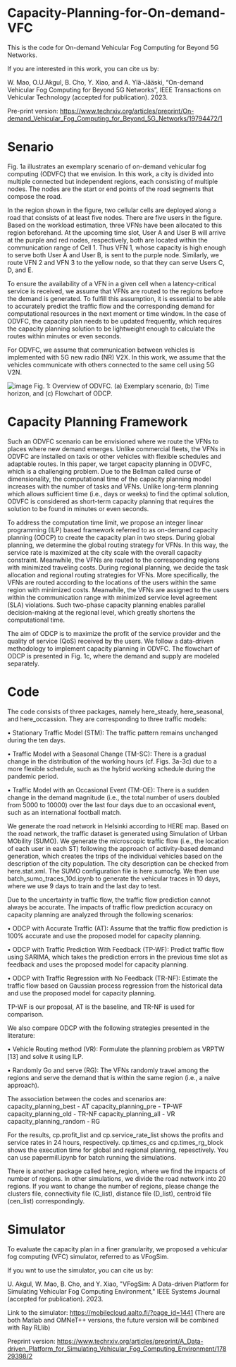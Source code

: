 # Capacity-Planning-for-On-demand-VFC

This is the code for On-demand Vehicular Fog Computing for Beyond 5G Networks. 

If you are interested in this work, you can cite us by:

W. Mao, O.U.Akgul, B. Cho, Y. Xiao, and A. Ylä-Jääski, “On-demand Vehicular Fog Computing for Beyond 5G Networks”, IEEE Transactions on Vehicular Technology (accepted for publication). 2023.

Pre-print version: https://www.techrxiv.org/articles/preprint/On-demand_Vehicular_Fog_Computing_for_Beyond_5G_Networks/19794472/1


# Senario
Fig. 1a illustrates an exemplary scenario of on-demand vehicular fog computing (ODVFC) that we envision. In this work, a city is divided into multiple connected but independent regions, each consisting of multiple nodes. The nodes are the start or end points of the road segments that compose the road. 

In the region shown in the figure, two cellular cells are deployed along a road that consists of at least five nodes. There are five users in the figure. Based on the workload estimation, three VFNs have been allocated to this region beforehand. At the upcoming time slot, User A and User B will arrive at the purple and red nodes, respectively, both are located within the communication range of Cell 1. Thus VFN 1, whose capacity is high enough to serve both User A and User B, is sent to the purple node. Similarly, we route VFN 2 and VFN 3 to the yellow node, so that they can serve Users C, D, and E. 

To ensure the availability of a VFN in a given cell when a latency-critical service is received, we assume that VFNs are routed to the regions before the demand is generated. To fulfill this assumption, it is essential to be able to accurately predict the traffic flow and the corresponding demand for computational resources in the next moment or time window. In the case of ODVFC, the capacity plan needs to be updated frequently, which requires the capacity planning solution to be lightweight enough to calculate the routes within minutes or even seconds. 

For ODVFC, we assume that communication between vehicles is implemented with 5G new radio (NR) V2X. In this work, we assume that the vehicles communicate with others connected to the same cell using 5G V2N.

![image](https://github.com/furryq/Capacity-Planning-for-On-demand-VFC/assets/61701502/b8a33fdb-fa2b-4c22-afe2-16d48db9babf)
Fig. 1: Overview of ODVFC. (a) Exemplary scenario, (b) Time horizon, and (c) Flowchart of ODCP.

# Capacity Planning Framework 
Such an ODVFC scenario can be envisioned where we route the VFNs to places where new demand emerges. Unlike commercial fleets, the VFNs in ODVFC are installed on taxis or other vehicles with flexible schedules and adaptable routes. In this paper, we target capacity planning in ODVFC, which is a challenging problem. Due to the Bellman called curse of dimensionality, the computational time of the capacity planning model increases with the number of tasks and VFNs. Unlike long-term planning which allows sufficient time (i.e., days or weeks) to find the optimal solution, ODVFC is considered as short-term capacity planning that requires the solution to be found in minutes or even seconds.

To address the computation time limit, we propose an integer linear programming (ILP) based framework referred to as on-demand capacity planning (ODCP) to create the capacity plan in two steps.
During global planning, we determine the global routing strategy for VFNs. In this way, the service rate is maximized at the city scale with the overall capacity constraint. Meanwhile, the VFNs are routed to the corresponding regions with minimized traveling costs. 
During regional planning, we decide the task allocation and regional routing strategies for VFNs. More specifically, the VFNs are routed according to the locations of the users within the same region with minimized costs. Meanwhile, the VFNs are assigned to the users within the communication range with minimized service level agreement (SLA) violations. Such two-phase capacity planning enables parallel decision-making at the regional level, which greatly shortens the computational time. 

The aim of ODCP is to maximize the profit of the service provider and the quality of service (QoS) received by the users. We follow a data-driven methodology to implement capacity planning in ODVFC. The flowchart of ODCP is presented in Fig. 1c, where the demand and supply are modeled separately. 

# Code

The code consists of three packages, namely here_steady, here_seasonal, and here_occassion. They are corresponding to three traffic models:

• Stationary Traffic Model (STM): The traffic pattern remains unchanged during the ten days.

• Traffic Model with a Seasonal Change (TM-SC): There is a gradual change in the distribution of the working hours (cf. Figs. 3a-3c) due to a more flexible schedule, such as the hybrid working schedule during the pandemic period.

• Traffic Model with an Occasional Event (TM-OE): There is a sudden change in the demand magnitude (i.e., the total number of users doubled from 5000 to 10000) over
the last four days due to an occasional event, such as an international football match.

We generate the road network in Helsinki according to HERE map. Based on the road network, the traffic dataset is generated using Simulation of Urban MObility
(SUMO). We generate the microscopic traffic flow (i.e., the location of each user in each ST) following the approach of activity-based demand generation, which creates the trips of the individual vehicles based on the description of the city population. 
The city description can be checked from here.stat.xml. The SUMO configuration file is here.sumocfg. We then use batch_sumo_traces_10d.ipynb to generate the vehicular traces in 10 days, where we use 9 days to train and the last day to test. 

Due to the uncertainty in traffic flow, the traffic flow prediction cannot always be accurate. The impacts of traffic flow prediction accuracy on capacity planning are analyzed through the following scenarios:

• ODCP with Accurate Traffic (AT): Assume that the traffic flow prediction is 100% accurate and use the proposed model for capacity planning.

• ODCP with Traffic Prediction With Feedback (TP-WF): Predict traffic flow using SARIMA, which takes the prediction errors in the previous time slot as feedback
and uses the proposed model for capacity planning.

• ODCP with Traffic Regression with No Feedback (TR-NF): Estimate the traffic flow based on Gaussian process regression from the historical data and use the proposed model for capacity planning.

TP-WF is our proposal, AT is the baseline, and TR-NF is used for comparison.

We also compare ODCP with the following strategies presented in the literature:

• Vehicle Routing method (VR): Formulate the planning problem as VRPTW [13] and solve it using ILP.

• Randomly Go and serve (RG): The VFNs randomly travel among the regions and serve the demand that is within the same region (i.e., a naive approach).

The association between the codes and scenarios are:
capacity_planning_best - AT
capacity_planning_pre - TP-WF
capacity_planning_old - TR-NF
capacity_planning_all - VR
capacity_planning_random - RG

For the results, cp.profit_list and cp.service_rate_list shows the profits and service rates in 24 hours, respectively. cp.times_cs and cp.times_rg_block shows the execution time for global and regional planning, repesctively.
You can use papermill.ipynb for batch running the simulations.

There is another package called here_region, where we find the impacts of number of regions. In other simulations, we divide the road network into 20 regions. If you want to change the number of regions, please change the clusters file, connectivity file (C_list), distance file (D_list), centroid file (cen_list) correspondingly.


# Simulator
To evaluate the capacity plan in a finer granularity, we proposed a vehicular fog computing (VFC) simulator, referred to as VFogSim.

If you wnt to use the simulator, you can cite us by:

U. Akgul, W. Mao, B. Cho, and Y. Xiao, "VFogSim: A Data-driven Platform for Simulating Vehicular Fog Computing Environment," IEEE Systems Journal (accepted for publication). 2023.  

Link to the simulator: https://mobilecloud.aalto.fi/?page_id=1441 (There are both Matlab and OMNeT++ versions, the future version will be combined with Ray RLlib)

Preprint version: https://www.techrxiv.org/articles/preprint/A_Data-driven_Platform_for_Simulating_Vehicular_Fog_Computing_Environment/17829398/2

